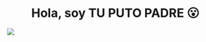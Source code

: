 <div align="center">
<h1 align="center">Hola, soy TU PUTO PADRE 😮</h1>
</div>
<img src="https://c4.wallpaperflare.com/wallpaper/1021/173/98/manga-musashi-vagabond-wallpaper-preview.jpg">
